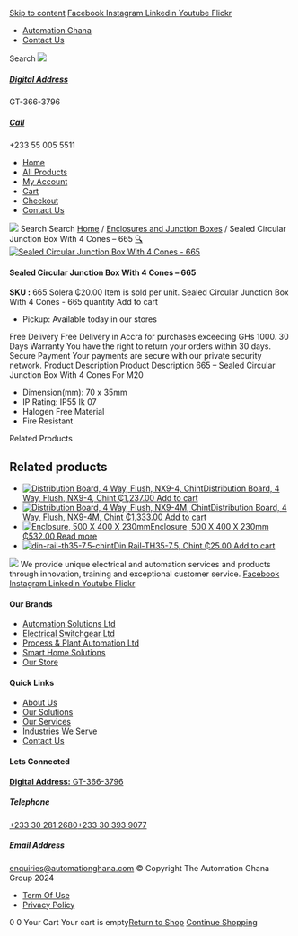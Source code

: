 [Skip to content](https://store.automationghana.com/product/junction-box-665-solera/#content)
[ Facebook ](https://www.facebook.com/automationgh/) [ Instagram ](https://www.instagram.com/automationgh/) [ Linkedin ](https://www.linkedin.com/company/the-automation-ghana-limited/) [ Youtube ](https://www.youtube.com/channel/UCurrRDUSm5oIW39VXjn1u0w) [ Flickr ](https://www.flickr.com/photos/181794037@N07/)
  * [ Automation Ghana ](https://automationghana.com)
  * [ Contact Us ](https://store.automationghana.com/contact/)


Search
[ ![](https://store.automationghana.com/wp-content/uploads/2024/04/Website-TAGG-Logo-BLUE.png) ](https://store.automationghana.com/)
[ ](https://maps.app.goo.gl/m4xeaagWCNbLk4jM6)
#####  [ Digital Address ](https://maps.app.goo.gl/m4xeaagWCNbLk4jM6)
GT-366-3796 
[ ](tel:+233550055511)
#####  [ Call ](tel:+233550055511)
+233 55 005 5511 
  * [Home](https://store.automationghana.com/)
  * [All Products](https://store.automationghana.com/shop/)
  * [My Account](https://store.automationghana.com/my-account/)
  * [Cart](https://store.automationghana.com/cart/)
  * [Checkout](https://store.automationghana.com/checkout/)
  * [Contact Us](https://store.automationghana.com/contact/)


[![](https://store.automationghana.com/wp-content/uploads/2024/04/AutomationGhana_logo_white.png)](https://store.automationghana.com)
Search
Search
[Home](https://store.automationghana.com) / [Enclosures and Junction Boxes](https://store.automationghana.com/product-category/enclosures-and-junction-boxes/) / Sealed Circular Junction Box With 4 Cones – 665
[🔍](https://store.automationghana.com/product/junction-box-665-solera/)
[![Sealed Circular Junction Box With 4 Cones - 665](https://store.automationghana.com/wp-content/uploads/2020/04/SOLERA-4.jpg)](https://store.automationghana.com/wp-content/uploads/2020/04/SOLERA-4.jpg)
####  Sealed Circular Junction Box With 4 Cones – 665 
**SKU :** 665 Solera 
₵20.00
Item is sold per unit.
Sealed Circular Junction Box With 4 Cones - 665 quantity
Add to cart
  * Pickup: Available today in our stores


Free Delivery 
Free Delivery in Accra for purchases exceeding GHs 1000. 
30 Days Warranty 
You have the right to return your orders within 30 days. 
Secure Payment 
Your payments are secure with our private security network. 
Product Description
Product Description
665 – Sealed Circular Junction Box With 4 Cones For M20 
  * Dimension(mm): 70 x 35mm
  * IP Rating: IP55 Ik 07
  * Halogen Free Material
  * Fire Resistant


Related Products 
## Related products
  * [![Distribution Board, 4 Way, Flush, NX9-4, Chint](https://store.automationghana.com/wp-content/uploads/2020/04/NX9-8-Flush-Chint-300x300.jpg)Distribution Board, 4 Way, Flush, NX9-4, Chint ₵1,237.00 ](https://store.automationghana.com/product/dist-board-nx9-4-flush-chint/)
[Add to cart](https://store.automationghana.com/product/junction-box-665-solera/?add-to-cart=1703)
  * [![Distribution Board, 4 Way, Flush, NX9-4M, Chint](https://store.automationghana.com/wp-content/uploads/2020/04/NX9-8M-Surface-Chint.jpg)Distribution Board, 4 Way, Flush, NX9-4M, Chint ₵1,333.00 ](https://store.automationghana.com/product/dist-board-nx9-4m-flush-chint/)
[Add to cart](https://store.automationghana.com/product/junction-box-665-solera/?add-to-cart=1705)
  * [![Enclosure, 500 X 400 X 230mm](https://store.automationghana.com/wp-content/uploads/2020/04/NXW5-ENCLOSURES-300x300.png)Enclosure, 500 X 400 X 230mm ₵532.00 ](https://store.automationghana.com/product/enclosure-nxw5-5040-23-chint/)
[Read more](https://store.automationghana.com/product/enclosure-nxw5-5040-23-chint/)
  * [![din-rail-th35-7.5-chint](https://store.automationghana.com/wp-content/uploads/2020/04/din-rail-th35-7.5-chint-300x300.jpg)Din Rail-TH35-7.5, Chint ₵25.00 ](https://store.automationghana.com/product/din-rail-th35-7-5-chint/)
[Add to cart](https://store.automationghana.com/product/junction-box-665-solera/?add-to-cart=1562)


![](https://store.automationghana.com/wp-content/uploads/2024/04/AutomationGhana_logo_white.png)
We provide unique electrical and automation services and products through innovation, training and exceptional customer service.
[ Facebook ](https://www.facebook.com/automationgh/) [ Instagram ](https://www.instagram.com/automationgh/) [ Linkedin ](https://www.linkedin.com/company/the-automation-ghana-limited/) [ Youtube ](https://www.youtube.com/channel/UCurrRDUSm5oIW39VXjn1u0w) [ Flickr ](https://www.flickr.com/photos/181794037@N07/)
#### Our Brands
  * [ Automation Solutions Ltd ](https://store.automationghana.com/product/junction-box-665-solera/)
  * [ Electrical Switchgear Ltd ](https://store.automationghana.com/product/junction-box-665-solera/)
  * [ Process & Plant Automation Ltd ](https://store.automationghana.com/product/junction-box-665-solera/)
  * [ Smart Home Solutions ](https://store.automationghana.com/product/junction-box-665-solera/)
  * [ Our Store ](https://store.automationghana.com/product/junction-box-665-solera/)


#### Quick Links
  * [ About Us ](https://store.automationghana.com/product/junction-box-665-solera/)
  * [ Our Solutions ](https://store.automationghana.com/product/junction-box-665-solera/)
  * [ Our Services ](https://store.automationghana.com/product/junction-box-665-solera/)
  * [ Industries We Serve ](https://store.automationghana.com/product/junction-box-665-solera/)
  * [ Contact Us ](https://store.automationghana.com/product/junction-box-665-solera/)


#### Lets Connected
[**Digital Address:** GT-366-3796](https://maps.app.goo.gl/m4xeaagWCNbLk4jM6)
#####  Telephone 
[ +233 30 281 2680](tel:+233302812680)[+233 30 393 9077](https://store.automationghana.com/product/junction-box-665-solera/+233303939077)
#####  Email Address 
enquiries@automationghana.com 
© Copyright The Automation Ghana Group 2024
  * [ Term Of Use ](https://store.automationghana.com/product/junction-box-665-solera/)
  * [ Privacy Policy ](https://store.automationghana.com/product/junction-box-665-solera/)


0
0
Your Cart
Your cart is empty[Return to Shop](https://store.automationghana.com/shop/)
[Continue Shopping](https://store.automationghana.com/product/junction-box-665-solera/)
